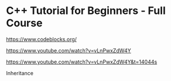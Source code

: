 # C++ Tutorial for Beginners - Full Course

<https://www.codeblocks.org/>

<https://www.youtube.com/watch?v=vLnPwxZdW4Y>

<https://www.youtube.com/watch?v=vLnPwxZdW4Y&t=14044s>

Inheritance
